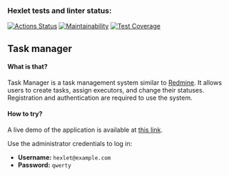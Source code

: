 ### Hexlet tests and linter status:
[![Actions Status](https://github.com/pro-vitaliy/java-project-99/actions/workflows/hexlet-check.yml/badge.svg)](https://github.com/pro-vitaliy/java-project-99/actions)
[![Maintainability](https://api.codeclimate.com/v1/badges/770028434501dc79f661/maintainability)](https://codeclimate.com/github/pro-vitaliy/java-project-99/maintainability)
[![Test Coverage](https://api.codeclimate.com/v1/badges/770028434501dc79f661/test_coverage)](https://codeclimate.com/github/pro-vitaliy/java-project-99/test_coverage)

## Task manager

#### What is that?
Task Manager is a task management system similar to [Redmine](http://www.redmine.org/). It allows users to create tasks, assign executors, and change their statuses. Registration and authentication are required to use the system.

#### How to try?
A live demo of the application is available at [this link](https://java-project-99-o1bg.onrender.com).

Use the administrator credentials to log in:
- **Username:** `hexlet@example.com`
- **Password:** `qwerty`